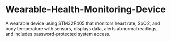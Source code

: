 # Wearable-Health-Monitoring-Device
A wearable device using STM32F405 that monitors heart rate, SpO2, and body temperature with sensors, displays data, alerts abnormal readings, and includes password-protected system access.
